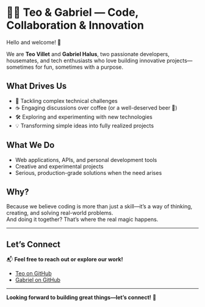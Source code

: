 # 👨‍💻 Teo & Gabriel — Code, Collaboration & Innovation  

Hello and welcome! 👋  

We are **Teo Villet** and **Gabriel Halus**, two passionate developers, housemates, and tech enthusiasts who love building innovative projects—sometimes for fun, sometimes with a purpose.  

## What Drives Us  
- 🎯 Tackling complex technical challenges  
- ☕ Engaging discussions over coffee (or a well-deserved beer 🍻)  
- 🛠️ Exploring and experimenting with new technologies  
- 💡 Transforming simple ideas into fully realized projects  

## What We Do  
- Web applications, APIs, and personal development tools  
- Creative and experimental projects  
- Serious, production-grade solutions when the need arises  

## Why?  
Because we believe coding is more than just a skill—it’s a way of thinking, creating, and solving real-world problems.  
And doing it together? That’s where the real magic happens.  

---

## Let’s Connect  
📬 **Feel free to reach out or explore our work!**  

- [Teo on GitHub](https://github.com/teovlt)  
- [Gabriel on GitHub](https://github.com/gabrielhalus)  

---

**Looking forward to building great things—let’s connect!** 🚀
